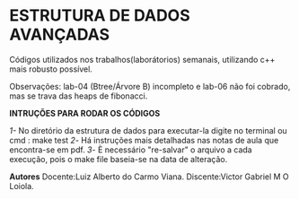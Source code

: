 # ESTRUTURA DE DADOS AVANÇADAS

Códigos utilizados nos trabalhos(laborátorios) semanais, utilizando c++ mais robusto possível.

Observações: lab-04 (Btree/Árvore B) incompleto e lab-06 não foi cobrado, mas se trava das heaps de fibonacci.


**INTRUÇÕES PARA RODAR OS CÓDIGOS**

*1-* No diretório da estrutura de dados para executar-la digite no terminal ou cmd : make test
*2*- Há instruções mais detalhadas nas notas de aula que encontra-se em pdf.
*3*- È necessário "re-salvar" o arquivo a cada execução, pois o make file baseia-se na data de alteração.


**Autores**
        Docente:Luiz Alberto do Carmo Viana.
        Discente:Victor Gabriel M O Loiola.



